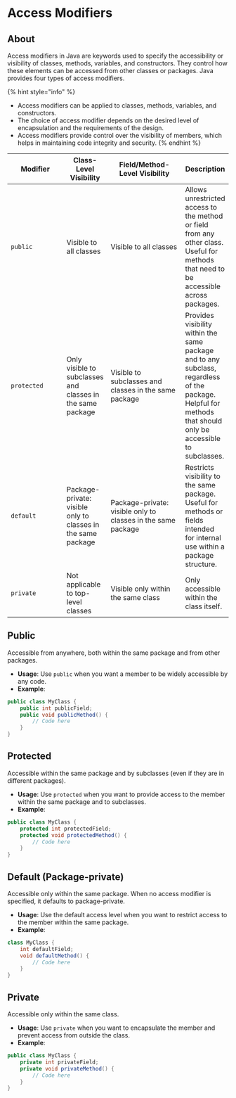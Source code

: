 # Access Modifiers

## About

Access modifiers in Java are keywords used to specify the accessibility or visibility of classes, methods, variables, and constructors. They control how these elements can be accessed from other classes or packages. Java provides four types of access modifiers.

{% hint style="info" %}
* Access modifiers can be applied to classes, methods, variables, and constructors.
* The choice of access modifier depends on the desired level of encapsulation and the requirements of the design.
* Access modifiers provide control over the visibility of members, which helps in maintaining code integrity and security.
{% endhint %}

<table data-full-width="true"><thead><tr><th width="162">Modifier</th><th>Class-Level Visibility</th><th width="208">Field/Method-Level Visibility</th><th>Description</th></tr></thead><tbody><tr><td><code>public</code></td><td>Visible to all classes</td><td>Visible to all classes</td><td>Allows unrestricted access to the method or field from any other class. Useful for methods that need to be accessible across packages.</td></tr><tr><td><code>protected</code></td><td>Only visible to subclasses and classes in the same package</td><td>Visible to subclasses and classes in the same package</td><td>Provides visibility within the same package and to any subclass, regardless of the package. Helpful for methods that should only be accessible to subclasses.</td></tr><tr><td><code>default</code></td><td>Package-private: visible only to classes in the same package</td><td>Package-private: visible only to classes in the same package</td><td>Restricts visibility to the same package. Useful for methods or fields intended for internal use within a package structure.</td></tr><tr><td><code>private</code></td><td>Not applicable to top-level classes</td><td>Visible only within the same class</td><td>Only accessible within the class itself.</td></tr></tbody></table>

## **Public**

Accessible from anywhere, both within the same package and from other packages.

* **Usage**: Use `public` when you want a member to be widely accessible by any code.
* **Example**:

```java
public class MyClass {
    public int publicField;
    public void publicMethod() {
        // Code here
    }
}
```

## **Protected**

Accessible within the same package and by subclasses (even if they are in different packages).

* **Usage**: Use `protected` when you want to provide access to the member within the same package and to subclasses.
* **Example**:

```java
public class MyClass {
    protected int protectedField;
    protected void protectedMethod() {
        // Code here
    }
}
```

## **Default (Package-private)**

Accessible only within the same package. When no access modifier is specified, it defaults to package-private.

* **Usage**: Use the default access level when you want to restrict access to the member within the same package.
* **Example**:

```java
class MyClass {
    int defaultField;
    void defaultMethod() {
        // Code here
    }
}
```

## **Private**

Accessible only within the same class.

* **Usage**: Use `private` when you want to encapsulate the member and prevent access from outside the class.
* **Example**:

```java
public class MyClass {
    private int privateField;
    private void privateMethod() {
        // Code here
    }
}
```
